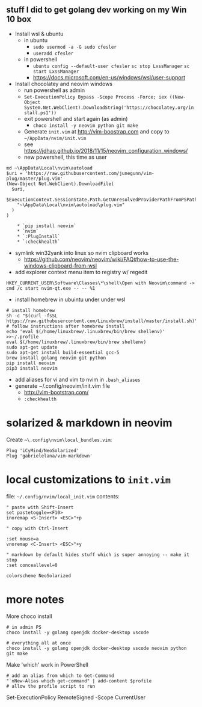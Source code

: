 ## stuff I did to get golang dev working on my Win 10 box

* Install wsl & ubuntu
    * in ubuntu
        * `sudo usermod -a -G sudo cfesler`
        * `useradd cfesler`
    * in powershell
        * `ubuntu config --default-user cfesler`
          `sc stop LxssManager`
          `sc start LxssManager`
        * https://docs.microsoft.com/en-us/windows/wsl/user-support
* Install chocolatey and neovim windows
    * run powershell as admin
    * `Set-ExecutionPolicy Bypass -Scope Process -Force; iex ((New-Object System.Net.WebClient).DownloadString('https://chocolatey.org/install.ps1'))`
    * exit powershell and start again (as admin)
        * `choco install -y neovim python git make`
    * Generate `init.vim` at http://vim-boostrap.com and copy to `~/AppData/nvim/init.vim`
    * see https://jdhao.github.io/2018/11/15/neovim_configuration_windows/
    * new powershell, this time as user
```
md ~\AppData\Local\nvim\autoload
$uri = 'https://raw.githubusercontent.com/junegunn/vim-plug/master/plug.vim'
(New-Object Net.WebClient).DownloadFile(
  $uri,
  $ExecutionContext.SessionState.Path.GetUnresolvedProviderPathFromPSPath(
    "~\AppData\Local\nvim\autoload\plug.vim"
  )
)
```
        * `pip install neovim`
        * `nvim`
        * `:PlugInstall`
        * `:checkhealth`
* symlink win32yank into linux so nvim clipboard works 
    * https://github.com/neovim/neovim/wiki/FAQ#how-to-use-the-windows-clipboard-from-wsl
* add explorer context menu item to registry w/ regedit
```
HKEY_CURRENT_USER\Software\Classes\*\shell\Open with Neovim\command -> cmd /c start nvim-qt.exe -- -- %1
```
* install homebrew in ubuintu under under wsl
```
# install homebrew
sh -c "$(curl -fsSL https://raw.githubusercontent.com/Linuxbrew/install/master/install.sh)"
# follow instructions after homebrew install
echo 'eval $(/home/linuxbrew/.linuxbrew/bin/brew shellenv)' >>~/.profile
eval $(/home/linuxbrew/.linuxbrew/bin/brew shellenv)
sudo apt-get update
sudo apt-get install build-essential gcc-5
brew install golang neovim git python 
pip install neovim
pip3 install neovim
```
* add aliases for vi and vim to nvim in `.bash_aliases`
* generate ~/.config/neovim/init.vim file
    * http://vim-bootstrap.com/
    * `:checkhealth`

# solarized & markdown in neovim
Create `~\.config\nvim\local_bundles.vim`:
```
Plug 'iCyMind/NeoSolarized'
Plug 'gabrielelana/vim-markdown'
```
# local customizations to `init.vim`

file: `~/.config/nvim/local_init.vim`
contents:
```vim
" paste with Shift-Insert
set pastetoggle=<F10>
inoremap <S-Insert> <ESC>"+p

" copy with Ctrl-Insert

:set mouse=a
vnoremap <C-Insert> <ESC>"+y

" markdown by default hides stuff which is super annoying -- make it stop
:set conceallevel=0

colorscheme NeoSolarized
```

# more notes

More choco install

```
# in admin PS
choco install -y golang openjdk docker-desktop vscode

# everything all at once
choco install -y golang openjdk docker-desktop vscode neovim python git make
```

Make 'which' work in PowerShell
```
# add an alias from which to Get-Command
"`nNew-Alias which get-command" | add-content $profile
# allow the profile script to run
```
Set-ExecutionPolicy RemoteSigned -Scope CurrentUser
```

